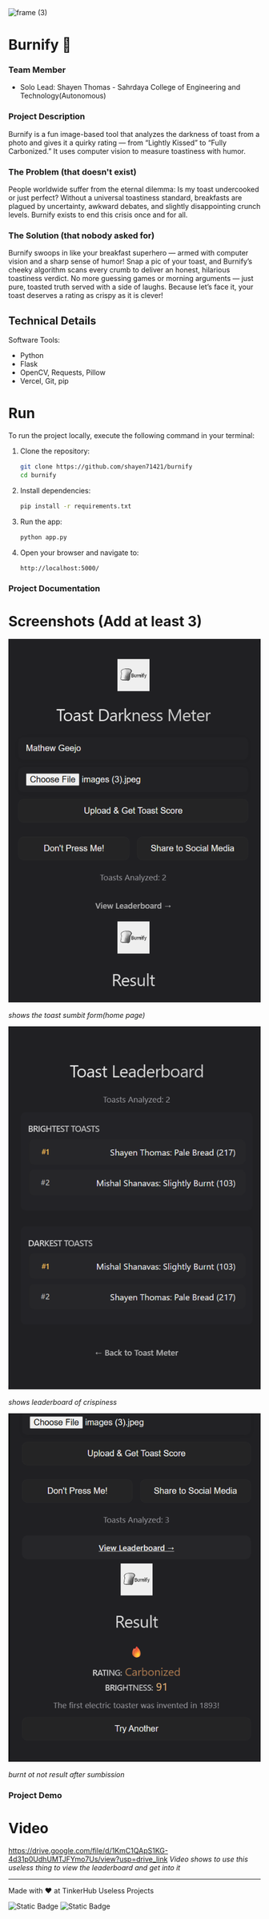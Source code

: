 <img width="3188" height="1202" alt="frame (3)" src="https://github.com/user-attachments/assets/517ad8e9-ad22-457d-9538-a9e62d137cd7" />


# Burnify 🎯



### Team Member
- Solo Lead: Shayen Thomas - Sahrdaya College of Engineering and Technology(Autonomous)


### Project Description
Burnify is a fun image-based tool that analyzes the darkness of toast from a photo and gives it a quirky rating — from “Lightly Kissed” to “Fully Carbonized.” It uses computer vision to measure toastiness with humor.

### The Problem (that doesn't exist)
People worldwide suffer from the eternal dilemma: Is my toast undercooked or just perfect? Without a universal toastiness standard, breakfasts are plagued by uncertainty, awkward debates, and slightly disappointing crunch levels. Burnify exists to end this crisis once and for all.

### The Solution (that nobody asked for)
Burnify swoops in like your breakfast superhero — armed with computer vision and a sharp sense of humor! Snap a pic of your toast, and Burnify’s cheeky algorithm scans every crumb to deliver an honest, hilarious toastiness verdict. No more guessing games or morning arguments — just pure, toasted truth served with a side of laughs. Because let’s face it, your toast deserves a rating as crispy as it is clever! 

## Technical Details
Software Tools:
- Python
- Flask
- OpenCV, Requests, Pillow
- Vercel, Git, pip


# Run
To run the project locally, execute the following command in your terminal:
1. Clone the repository:
   ```bash
   git clone https://github.com/shayen71421/burnify
   cd burnify
   ```

2. Install dependencies:
   ```bash
   pip install -r requirements.txt
   ```

3. Run the app:
   ```bash
   python app.py
   ```

4. Open your browser and navigate to:
   ```
   http://localhost:5000/
   ```


### Project Documentation


# Screenshots (Add at least 3)
![alt text](image-1.png)


*shows the toast sumbit form(home page)*


![alt text](image.png)


*shows leaderboard of crispiness*

![alt text](image-2.png)


*burnt ot not result after sumbission*



### Project Demo
# Video
https://drive.google.com/file/d/1KmC1QApS1KG-4d31p0UdhUMTJFYmo7Us/view?usp=drive_link
*Video shows to use this useless thing to view the leaderboard and get into it*



---
Made with ❤️ at TinkerHub Useless Projects 

![Static Badge](https://img.shields.io/badge/TinkerHub-24?color=%23000000&link=https%3A%2F%2Fwww.tinkerhub.org%2F)
![Static Badge](https://img.shields.io/badge/UselessProjects--25-25?link=https%3A%2F%2Fwww.tinkerhub.org%2Fevents%2FQ2Q1TQKX6Q%2FUseless%2520Projects)


